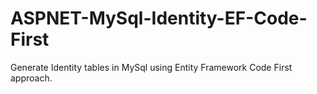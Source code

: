 # ASPNET-MySql-Identity-EF-Code-First
Generate Identity tables in MySql using Entity Framework Code First approach.
